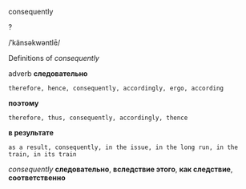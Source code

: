 consequently

?

/ˈkänsəkwəntlē/

Definitions of _consequently_

adverb
**следовательно**

    therefore, hence, consequently, accordingly, ergo, according
**поэтому**

    therefore, thus, consequently, accordingly, thence
**в результате**

    as a result, consequently, in the issue, in the long run, in the train, in its train

_consequently_
**следовательно**, **вследствие этого**, **как следствие**, **соответственно**